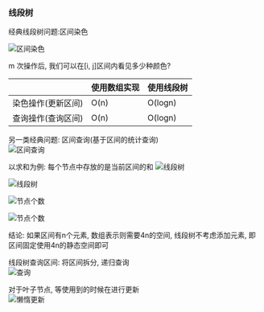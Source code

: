 ### 线段树

经典线段树问题:区间染色

![区间染色](https://study-note-huang.oss-cn-beijing.aliyuncs.com/img/20220104220420.png)

m 次操作后, 我们可以在[i, j]区间内看见多少种颜色?

|                    | 使用数组实现 | 使用线段树 |
| ------------------ | ------------ | ---------- |
| 染色操作(更新区间) | O(n)         | O(logn)    |
| 查询操作(查询区间) | O(n)         | O(logn)    |

另一类经典问题: 区间查询(基于区间的统计查询)  
![区间查询](https://study-note-huang.oss-cn-beijing.aliyuncs.com/img/20220104220958.png)


以求和为例: 每个节点中存放的是当前区间的和
![线段树](https://study-note-huang.oss-cn-beijing.aliyuncs.com/img/20220104221338.png)  

![线段树](https://study-note-huang.oss-cn-beijing.aliyuncs.com/img/20220104221705.png)  

![节点个数](https://study-note-huang.oss-cn-beijing.aliyuncs.com/img/20220104230159.png)

![节点个数](https://study-note-huang.oss-cn-beijing.aliyuncs.com/img/20220104230549.png)

结论: 如果区间有n个元素, 数组表示则需要4n的空间, 线段树不考虑添加元素, 即区间固定使用4n的静态空间即可  

线段树查询区间: 将区间拆分, 递归查询  
![查询](https://study-note-huang.oss-cn-beijing.aliyuncs.com/img/20220104232818.png)  

对于叶子节点, 等使用到的时候在进行更新  
![懒惰更新](https://study-note-huang.oss-cn-beijing.aliyuncs.com/img/20220106003023.png)

